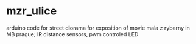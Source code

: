 # mzr_ulice
arduino code for street diorama for exposition of movie mala z rybarny in MB prague; IR distance sensors, pwm controled LED

